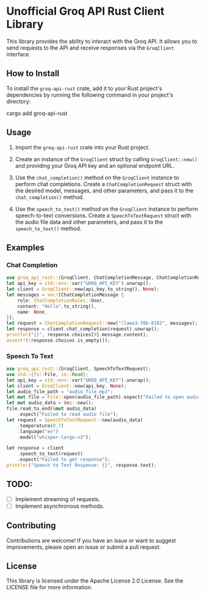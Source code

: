 # Unofficial Groq API Rust Client Library


This library provides the ability to interact with the Groq API. It allows you to send requests to the API and receive responses via the `GroqClient` interface.
## How to Install

To install the `groq-api-rust` crate, add it to your Rust project's dependencies by running the following command in your project's directory:

cargo add groq-api-rust

## Usage

1. Import the `groq-api-rust` crate into your Rust project.

2. Create an instance of the `GroqClient` struct by calling `GroqClient::new()` and providing your Groq API key and an optional endpoint URL.

3. Use the `chat_completion()` method on the `GroqClient` instance to perform chat completions. Create a `ChatCompletionRequest` struct with the desired model, messages, and other parameters, and pass it to the `chat_completion()` method.

4. Use the `speech_to_text()` method on the `GroqClient` instance to perform speech-to-text conversions. Create a `SpeechToTextRequest` struct with the audio file data and other parameters, and pass it to the `speech_to_text()` method.

## Examples

### Chat Completion

```rust
use groq_api_rust::{GroqClient, ChatCompletionMessage, ChatCompletionRoles, ChatCompletionRequest};
let api_key = std::env::var("GROQ_API_KEY").unwrap();
let client = GroqClient::new(api_key.to_string(), None);
let messages = vec![ChatCompletionMessage {
    role: ChatCompletionRoles::User,
    content: "Hello".to_string(),
    name: None,
}];
let request = ChatCompletionRequest::new("llama3-70b-8192", messages);
let response = client.chat_completion(request).unwrap();
println!("{}", response.choices[0].message.content);
assert!(!response.choices.is_empty());
```

### Speech To Text

```rust
use groq_api_rust::{GroqClient, SpeechToTextRequest};
use std::{fs::File, io::Read};
let api_key = std::env::var("GROQ_API_KEY").unwrap();
let client = GroqClient::new(api_key, None);
let audio_file_path = "audio_file.mp3";
let mut file = File::open(audio_file_path).expect("Failed to open audio file");
let mut audio_data = Vec::new();
file.read_to_end(&mut audio_data)
    .expect("Failed to read audio file");
let request = SpeechToTextRequest::new(audio_data)
    .temperature(0.7)
    .language("en")
    .model("whisper-large-v3");

let response = client
    .speech_to_text(request)
    .expect("Failed to get response");
println!("Speech to Text Response: {}", response.text);
```

## TODO:
- [ ] Implement streaming of requests.
- [ ] Implement asynchronous methods.

## Contributing

Contributions are welcome! If you have an issue or want to suggest improvements, please open an issue or submit a pull request.

## License

This library is licensed under the Apache License 2.0 License. See the LICENSE file for more information.